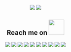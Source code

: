 <p align = "center">
  <img src = "https://github-readme-stats.vercel.app/api?username=YeungHoiChiu&show_icons=true&theme=tokyonight&line_height=27">
  <img src = "https://github-readme-stats.vercel.app/api/top-langs/?username=YeungHoiChiu&theme=radical">
</p>

<h2 align="center">Reach me on <img src="https://media.giphy.com/media/WUlplcMpOCEmTGBtBW/giphy.gif" width="50"></h2>
<p align="center">
<img src="https://img.shields.io/badge/-Java-black?style=flat-square&logo=openjdk"/>
<img src="https://img.shields.io/badge/-Python-black?style=flat-square&logo=Python"/>
<img src="https://img.shields.io/badge/-Go-black?style=flat-square&logo=Go"/>
<img src="https://img.shields.io/badge/-JavaScript-black?style=flat-square&logo=javascript"/>
<img src="https://img.shields.io/badge/-SpringBoot-black?style=flat-square&logo=SpringBoot"/>
<img src="https://img.shields.io/badge/-Vue-black?style=flat-square&logo=Vue.js"/>
<img src="https://img.shields.io/badge/-Redis-black?style=flat-square&logo=redis"/>
<img src="https://img.shields.io/badge/-MySQL-black?style=flat-square&logo=mysql"/>
<img src="https://img.shields.io/badge/-Git-black?style=flat-square&logo=git"/>
<img src="https://img.shields.io/badge/-GitHub-black?style=flat-square&logo=github"/>
</p>
<p align="center">

